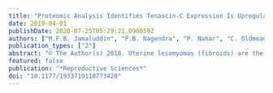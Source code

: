 ```yaml
---
title: "Proteomic Analysis Identifies Tenascin-C Expression Is Upregulated in Uterine Fibroids"
date: 2019-04-01
publishDate: 2020-07-25T05:29:21.090059Z
authors: ["M.F.B. Jamaluddin", "P.B. Nagendra", "P. Nahar", "C. Oldmeadow", "P.S. Tanwar"]
publication_types: ["2"]
abstract: "© The Author(s) 2018. Uterine leiomyomas (fibroids) are the most common gynecological tumors, which are enriched in the extracellular matrix (ECM). Fibroids are leading cause of abnormal uterine bleeding and hysterectomy. One of the major questions yet to be answered is the overproduction of specific ECM components in human uterine fibroids, particularly in relation to mutations in the driver gene mediator complex subunit 12 (MED12). Surgical specimens from 14 patients with uterine leiomyoma having fibroids and corresponding adjacent normal myometrium (ANM) were utilized to analyze genetic and proteomic expression patterns in the tissue samples. MED12 mutations in the fibroids were screened by Sanger sequencing. iTRAQ was used to label the peptides in small-, medium-, and large-sized fibroid samples of annotated MED12 mutation from the same patient. The mixtures of the peptides were fractionated by hydrophilic interaction liquid chromatography (HILIC) and analyzed by liquid chromatography–tandem mass spectrometry (LC-MS/MS) to identify the differential expression proteins. Using isobaric tagged-based quantitative mass spectrometry on 3 selected patients, ECM-related protein tenascin-C (TNC) was observed significantly upregulated (textgreater1.5-fold) with a confidence corresponding to false discovery rate (FDR) textless1% in small-, medium-, and large-sized fibroid samples regardless of MED12 mutation status. The TNC was validated on additional patient samples using Western blotting (WB) and immunohistochemistry (IHC) and confirmed significant overexpression of this protein in fibroids compared to matched ANM. Proteomic analyses have identified the increased ECM protein expression, TNC, as a hallmark of uterine fibroids regardless of MED12 mutations. Further functional studies focusing on the upregulated ECM proteins in leiomyogenesis will lead to the identification of novel ECM drug targets for fibroid treatment."
featured: false
publication: "*Reproductive Sciences*"
doi: "10.1177/1933719118773420"
---
```


